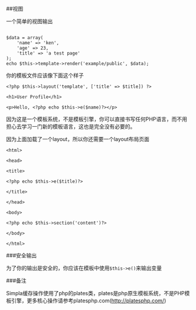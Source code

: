 ##视图

一个简单的视图输出

<pre><code>
$data = array(
    'name' => 'ken',
    'age' => 23,
    'title' => 'a test page'
);
echo $this->template->render('example/public', $data);
</code></pre>

你的模板文件应该像下面这个样子

`<?php $this->layout('template', ['title' => $title]) ?>`

`<h1>User Profile</h1>`

`<p>Hello, <?php echo $this->e($name)?></p>`

因为这是一个模板系统，不是模板引擎，你可以直接书写任何PHP语言，而不用担心去学习一门新的模板语言，这也是完全没有必要的。

因为上面加载了一个layout，所以你还需要一个layout布局页面

`<html>`

`<head>`

`<title>`

`<?php echo $this->e($title)?>`

`</title>`

`</head>`

`<body>`

`<?php echo $this->section('content')?>`

`</body>`

`</html>`

###安全输出

为了你的输出是安全的，你应该在模板中使用`$this->e()`来输出变量

###备注

Simpla缓存操作使用了php的plates类，plates是php原生模板系统，不是PHP模板引擎，更多核心操作请参考platesphp.com(http://platesphp.com/)